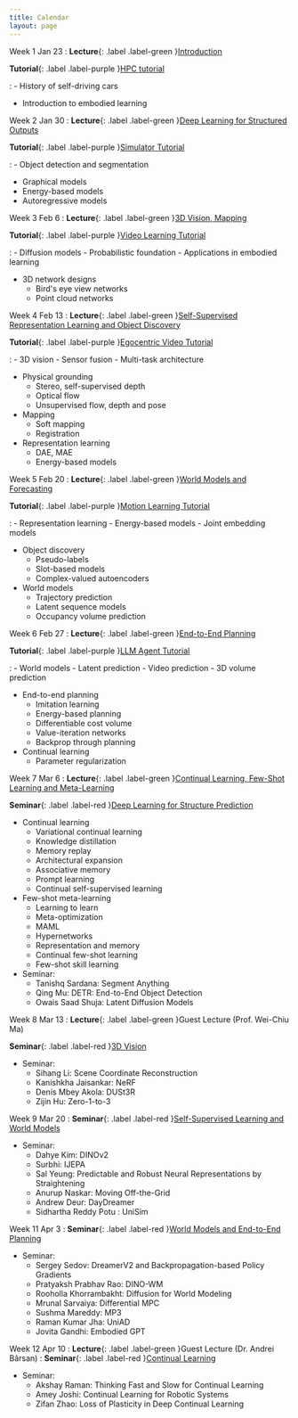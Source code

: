 ```yaml
---
title: Calendar
layout: page
---
```


Week 1 Jan 23
: **Lecture**{: .label .label-green }[Introduction](https://embodied-learning-vision-course.github.io/course-public/2025-spring/lectures/week01_intro.pdf)

  **Tutorial**{: .label .label-purple }[HPC tutorial](https://embodied-learning-vision-course.github.io/course-public/2025-spring/lab/lab1_hpc.pdf)

: - History of self-driving cars
  - Introduction to embodied learning

Week 2 Jan 30
: **Lecture**{: .label .label-green }[Deep Learning for Structured Outputs](https://embodied-learning-vision-course.github.io/course-public/2025-spring/lectures/week02_structured_learning.pdf)
  
  **Tutorial**{: .label .label-purple }[Simulator Tutorial](https://embodied-learning-vision-course.github.io/course-public/2025-spring/lab/lab2_simulator.pdf)

: - Object detection and segmentation
  - Graphical models
  - Energy-based models
  - Autoregressive models

Week 3 Feb 6
: **Lecture**{: .label .label-green }[3D Vision, Mapping](https://embodied-learning-vision-course.github.io/course-public/2025-spring/lectures/week03_3d_mapping.pdf)
  
  **Tutorial**{: .label .label-purple }[Video Learning Tutorial](https://embodied-learning-vision-course.github.io/course-public/2025-spring/lab/lab3_video_learning.pdf)

: - Diffusion models
    - Probabilistic foundation
    - Applications in embodied learning
  - 3D network designs
    - Bird's eye view networks
    - Point cloud networks

Week 4 Feb 13
: **Lecture**{: .label .label-green }[Self-Supervised Representation Learning and Object Discovery](https://embodied-learning-vision-course.github.io/course-public/2025-spring/lectures/week04_ssl.pdf)
  
  **Tutorial**{: .label .label-purple }[Egocentric Video Tutorial](https://embodied-learning-vision-course.github.io/course-public/2025-spring/lab/lab4_ego4d.pdf)

: - 3D vision
    - Sensor fusion
    - Multi-task architecture
  - Physical grounding
    - Stereo, self-supervised depth
    - Optical flow
    - Unsupervised flow, depth and pose
  - Mapping
    - Soft mapping
    - Registration
  - Representation learning
    - DAE, MAE
    - Energy-based models

Week 5 Feb 20
: **Lecture**{: .label .label-green }[World Models and Forecasting](https://embodied-learning-vision-course.github.io/course-public/2025-spring/lectures/week05_world_models.pdf)
  
  **Tutorial**{: .label .label-purple }[Motion Learning Tutorial](https://embodied-learning-vision-course.github.io/course-public/2025-spring/lab/lab5_motion.pdf)

: - Representation learning
    - Energy-based models
    - Joint embedding models
  - Object discovery
    - Pseudo-labels
    - Slot-based models
    - Complex-valued autoencoders
  - World models
    - Trajectory prediction
    - Latent sequence models
    - Occupancy volume prediction

Week 6 Feb 27
: **Lecture**{: .label .label-green }[End-to-End Planning](https://embodied-learning-vision-course.github.io/course-public/2025-spring/lectures/week06_planning.pdf)
  
  **Tutorial**{: .label .label-purple }[LLM Agent Tutorial](https://embodied-learning-vision-course.github.io/course-public/2025-spring/lab/lab6_LLMAgent.pdf)

: - World models
    - Latent prediction
    - Video prediction
    - 3D volume prediction
  - End-to-end planning
    - Imitation learning
    - Energy-based planning
    - Differentiable cost volume
    - Value-iteration networks
    - Backprop through planning
  - Continual learning
    - Parameter regularization

Week 7 Mar 6
: **Lecture**{: .label .label-green }[Continual Learning, Few-Shot Learning and Meta-Learning](https://embodied-learning-vision-course.github.io/course-public/2025-spring/lectures/week07_continual_fewshot_learning.pdf)
  
  **Seminar**{: .label .label-red }[Deep Learning for Structure Prediction](https://embodied-learning-vision-course.github.io/course-public/2025-spring/seminars/week07_student_dl.pdf)

  - Continual learning
    - Variational continual learning
    - Knowledge distillation
    - Memory replay
    - Architectural expansion
    - Associative memory
    - Prompt learning
    - Continual self-supervised learning
  - Few-shot meta-learning
    - Learning to learn
    - Meta-optimization
    - MAML
    - Hypernetworks
    - Representation and memory
    - Continual few-shot learning
    - Few-shot skill learning
  - Seminar:
    - Tanishq Sardana: Segment Anything
    - Qing Mu: DETR: End-to-End Object Detection
    - Owais Saad Shuja: Latent Diffusion Models

Week 8 Mar 13
: **Lecture**{: .label .label-green }Guest Lecture (Prof. Wei-Chiu Ma)
  
  **Seminar**{: .label .label-red }[3D Vision](https://embodied-learning-vision-course.github.io/course-public/2025-spring/seminars/week08_student_3d.pdf)
  - Seminar:
    - Sihang Li: Scene Coordinate Reconstruction
    - Kanishkha Jaisankar: NeRF
    - Denis Mbey Akola: DUSt3R
    - Zijin Hu: Zero-1-to-3

Week 9 Mar 20
: **Seminar**{: .label .label-red }[Self-Supervised Learning and World Models](https://embodied-learning-vision-course.github.io/course-public/2025-spring/seminars/week09_student_ssl_wm.pdf)
  - Seminar:
    - Dahye Kim: DINOv2
    - Surbhi: IJEPA
    - Sal Yeung: Predictable and Robust Neural Representations by Straightening
    - Anurup Naskar: Moving Off-the-Grid
    - Andrew Deur: DayDreamer
    - Sidhartha Reddy Potu  : UniSim

Week 11 Apr 3
: **Seminar**{: .label .label-red }[World Models and End-to-End Planning](https://embodied-learning-vision-course.github.io/course-public/2025-spring/seminars/week11_student_wm_e2e_planning.pdf)

  - Seminar:
    - Sergey Sedov: DreamerV2 and Backpropagation-based Policy Gradients
    - Pratyaksh Prabhav Rao: DINO-WM
    - Rooholla Khorrambakht: Diffusion for World Modeling
    - Mrunal Sarvaiya: Differential MPC
    - Sushma Mareddy: MP3
    - Raman Kumar Jha: UniAD
    - Jovita Gandhi: Embodied GPT

Week 12 Apr 10
: **Lecture**{: .label .label-green }Guest Lecture (Dr. Andrei Bârsan)
: **Seminar**{: .label .label-red }[Continual Learning](https://embodied-learning-vision-course.github.io/course-public/2025-spring/seminars/week12_student_continual_learning.pdf)

  - Seminar:
    - Akshay Raman: Thinking Fast and Slow for Continual Learning
    - Amey Joshi: Continual Learning for Robotic Systems
    - Zifan Zhao: Loss of Plasticity in Deep Continual Learning